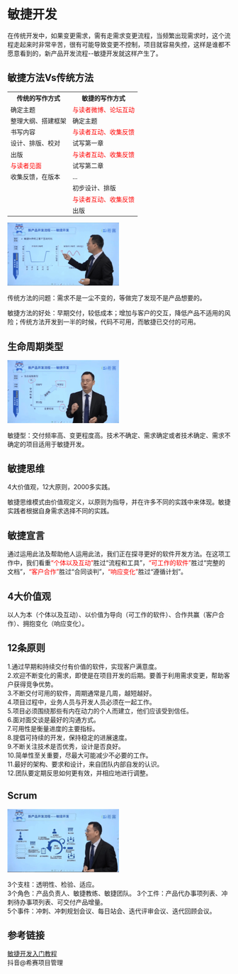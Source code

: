 # 敏捷开发

在传统开发中，如果变更需求，需有走需求变更流程，当频繁出现需求时，这个流程走起来时非常辛苦，很有可能导致变更不控制，项目就容易失控，这样是谁都不愿意看到的，新产品开发流程--敏捷开发就这样产生了。

## 敏捷方法Vs传统方法

<table>
	<tr>
		<th>传统的写作方式</th>
		<th>敏捷的写作方式</th>
	</tr>
	<tr>
		<td>确定主题</td>
		<td><font color=red>与读者微博、论坛互动</font></td>
	</tr>
	<tr>
		<td>整理大纲、搭建框架</td>
		<td>确定主题</td>
	</tr>
	<tr>
		<td>书写内容</td>
		<td><font color=red>与读者互动、收集反馈</font></td>
	</tr>
	<tr>
		<td>设计、排版、校对</td>
		<td>试写第一章</td>
	</tr>
	<tr>
		<td>出版</td>
		<td><font color=red>与读者互动、收集反馈</font></td>
	</tr>
	<tr>
		<td><font color=red>与读者见面</td>
		<td>试写第二章</td>
	</tr>
	<tr>
		<td>收集反馈，在版本</td>
		<td>...</td>
	</tr>
	<tr>
		<td></td>
		<td>初步设计、排版</td>
	</tr>
	<tr>
		<td></td>
		<td><font color=red>与读者互动、收集反馈</font></td>
	</tr>
	<tr>
		<td></td>
		<td>出版</td>
	</tr>
</table>

<img src="images/interview_questions_06.png" width=50%/>  

传统方法的问题：需求不是一尘不变的，等做完了发现不是产品想要的。

敏捷方法的好处：早期交付，较低成本；增加与客户的交互，降低产品不适用的风险；传统方法开发到一半的时候，代码不可用，而敏捷已交付的可用。

## 生命周期类型

<img src="images/interview_questions_07.png" width=50%/>  

敏捷型：交付频率高、变更程度高。技术不确定、需求确定或者技术确定、需求不确定的项目适用于敏捷开发。

## 敏捷思维

4大价值观，12大原则，2000多实践。

敏捷思维模式由价值观定义，以原则为指导，并在许多不同的实践中来体现。敏捷实践者根据自身需求选择不同的实践。

## 敏捷宣言

通过运用此法及帮助他人运用此法，我们正在探寻更好的软件开发方法。在这项工作中，我们看重<font color=red>“个体以及互动”</font>胜过“流程和工具”，<font color=red>“可工作的软件”</font>胜过“完整的文档”，<font color=red>“客户合作”</font>胜过“合同谈判”，<font color=red>“响应变化”</font>胜过“遵循计划”。

## 4大价值观

以人为本（个体以及互动）、以价值为导向（可工作的软件）、合作共赢（客户合作）、拥抱变化（响应变化）。

## 12条原则

1.通过早期和持续交付有价值的软件，实现客户满意度。  
2.欢迎不断变化的需求，即使是在项目开发的后期。要善于利用需求变更，帮助客户获得竞争优势。  
3.不断交付可用的软件，周期通常是几周，越短越好。  
4.项目过程中，业务人员与开发人员必须在一起工作。  
5.项目必须围绕那些有内在动力的个人而建立，他们应该受到信任。  
6.面对面交谈是最好的沟通方式。  
7.可用性是衡量进度的主要指标。  
8.提倡可持续的开发，保持稳定的进展速度。  
9.不断关注技术是否优秀，设计是否良好。  
10.简单性至关重要，尽最大可能减少不必要的工作。  
11.最好的架构、要求和设计，来自团队内部自发的认识。  
12.团队要定期反思如何更有效，并相应地进行调整。  

## Scrum

<img src="images/interview_questions_08.png" width=50%/>  

3个支柱：透明性、检验、适应。  
3个角色：产品负责人、敏捷教练、敏捷团队。
3个工件：产品代办事项列表、冲刺待办事项列表、可交付产品增量。  
5个事件：冲刺、冲刺规划会议、每日站会、迭代评审会议、迭代回顾会议。

## 参考链接
 
[敏捷开发入门教程](https://www.ruanyifeng.com/blog/2019/03/agile-development.html)  
抖音@希赛项目管理  
